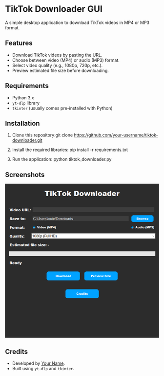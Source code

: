 # TikTok Downloader GUI

A simple desktop application to download TikTok videos in MP4 or MP3 format.

## Features
- Download TikTok videos by pasting the URL.
- Choose between video (MP4) or audio (MP3) format.
- Select video quality (e.g., 1080p, 720p, etc.).
- Preview estimated file size before downloading.

## Requirements
- Python 3.x
- `yt-dlp` library
- `tkinter` (usually comes pre-installed with Python)

## Installation
1. Clone this repository:git clone https://github.com/your-username/tiktok-downloader.git

2. Install the required libraries: pip install -r requirements.txt

3. Run the application: python tiktok_downloader.py


## Screenshots
![Screenshot](screenshot.png)

## Credits
- Developed by [Your Name](https://github.com/your-username).
- Built using `yt-dlp` and `tkinter`.